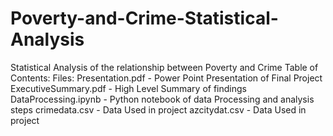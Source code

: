 # Poverty-and-Crime-Statistical-Analysis
Statistical Analysis of the relationship between Poverty and Crime
    Table of Contents: 
      Files:
	      Presentation.pdf - Power Point Presentation of Final Project
       	ExecutiveSummary.pdf - High Level Summary of findings
	      DataProcessing.ipynb - Python notebook of data Processing and analysis steps
	      crimedata.csv - Data Used in project
	      azcitydat.csv - Data Used in project
